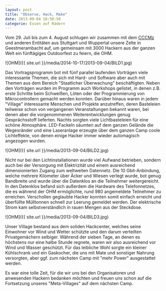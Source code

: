 ```yaml
---
layout: post
title: "Observe, Hack, Make"
date: 2013-09-04 18:50:50
categorie: Essen auf Rädern
---
```

Vom 29. Juli bis zum 4. August schlugen wir zusammen mit dem [CCCMz](https://www.cccmz.de/) und anderen Entitäten aus Stuttgart und Wuppertal unsere Zelte in Geestmerambacht auf, um gemeinsam mit 3000 Hackern aus der ganzen Welt ein fünftägiges Outdoorfest zu feiern, die OHM.

![OHM]({{ site.url }}/media/2014-10-17/2013-09-04/BILD1.jpg)

Das Vortragsprogramm bot mit fünf parallel laufenden Vorträgen viele interessante Themen, die sich mit Hard- und Software aber auch mit Themen aus dem Bereich "Staatlicher Überwachung" beschäftigten. Neben den Vorträgen wurden im Programm auch Workshops gelistet, in denen z.B. erste Schritte beim Schweißen, Löten oder der Programmierung von Mikrocontrollern gemacht werden konnten. Darüber hinaus waren in jedem "Village" interessante Menschen und Projekte anzutreffen, deren Basteleien teilweise schon von vergangenen Veranstaltungen bekannt waren, bei denen aber die vorgenommenen Weiterentwicklungen genug Gesprächsstoff lieferten. Nachts sorgten viele Lichtbasteleien für eine schöne Atmosphäre. LED-Fackeln säumten auf dem ganzen Gelände die Wegesränder  und eine Laseranlage erzeugte über dem ganzen Camp coole Lichteffekte, von denen einige Hacker immer wieder automagisch angezogen wurden.

![OHM]({{ site.url }}/media/2013-09-04/BILD2.jpg)

Nicht nur bei den Lichtinstallationen wurde viel Aufwand betrieben, sondern auch bei der Versorgung mit Elektrizität und einem ausreichend dimensionierten Zugang zum weltweiten Datennetz. Die 10 Gbit-Anbindung, welche mehrere Kilometer über Äcker und Wiesen verlegt wurde, bot genug Bandbreite und wurde über die Datenklos an die Teilnehmer weitergereicht. In den Datenklos befand sich außerdem die Hardware des Telefonnetzes, die es während der OHM ermöglichte, rund 980 angemeldete Teilnehmer zu erreichen. Verschollen geglaubte Hacker konnten somit einfach erreicht und überfüllte Mülltonnen schnell zur Leerung gemeldet werden. Der elektrische Strom kam selbstverständlich in rauen Mengen aus der Steckdose.

![OHM]({{ site.url }}/media/2013-09-04/BILD3.jpg)

Unser Village bestand aus dem soliden Hackcenter, welches seine Einwohner vor Wind und Wetter schützte und den darum verteilten Privatgemächern selbiger. Während der sieben Tage, an denen es höchstens nur eine halbe Stunde regnete, waren wir also ausreichend vor Wind und Wasser geschützt. Für das leibliche Wohl sorgte ein kleiner Kühlschrank und ein Gaskocher, die uns mit Mate und sonstiger Nahrung versorgten, aber ggf. zum nächsten Camp mit "mehr Power" ausgestattet werden.

Es war eine tolle Zeit, für die wir uns bei den Organisatoren und anwesenden Hackern bedanken möchten und freuen uns schon auf die Fortsetzung unseres "Meta-Villages" auf dem nächsten Camp.